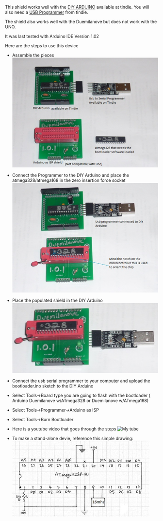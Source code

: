 This shield works well with the [DIY ARDUINO](https://www.tindie.com/shops/Paulware/diy-arduino/) available at tindie.
You will also need a [USB Programmer](https://www.tindie.com/shops/Paulware/usb-to-serial-programmer/) from tindie. 

The shield also works well with the Duemilanove but does not work with the UNO.

It was last tested with Arduino IDE Version 1.02

Here are the steps to use this device 
  * Assemble the pieces
![My image](https://github.com/Paulware/BootLoaderShield/raw/master/images/RequiredParts.jpg)

  * Connect the Programmer to the DIY Arduino and place the atmega328/atmega168 in the zero insertion force socket
![My image](https://github.com/Paulware/BootLoaderShield/raw/master/images/AlmostReady.jpg)

  * Place the populated shield in the DIY Arduino
![My image](https://github.com/Paulware/BootLoaderShield/raw/master/images/ReadyToRun.jpg)

  * Connect the usb serial programmer to your computer and upload the bootloader.ino sketch to the DIY Arduino
  
  * Select Tools->Board type you are going to flash with the bootloader ( Arduino Duemilanove w/ATmega328 or Duemilanove w/ATmega168)
  
  * Select Tools->Programmer->Arduino as ISP
  
  * Select Tools->Burn Bootloader

  * Here is a youtube video that goes through the steps 
  ![My tube](http://www.youtube.com/loadbootloader)

  * To make a stand-alone devie, reference this simple drawing: 
  ![My drawing](https://github.com/Paulware/BootLoaderShield/raw/master/images/atmega328.jpg)

